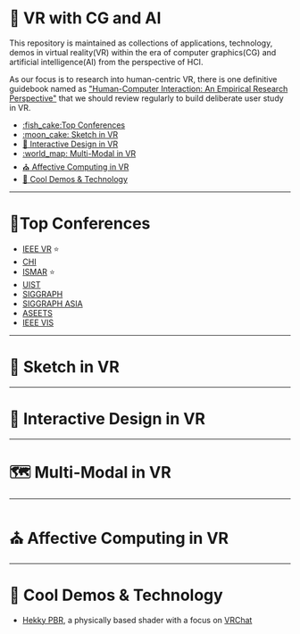 <!-- omit in toc -->
# :robot: VR with CG and AI

This repository is maintained as collections of applications, technology, demos in virtual reality(VR) within the era of computer graphics(CG) and artificial intelligence(AI) from the perspective of HCI.

As our focus is to research into human-centric VR, there is one definitive guidebook named as ["Human-Computer Interaction: An Empirical Research Perspective"](https://www.amazon.com/Human-Computer-Interaction-Empirical-Research-Perspective/dp/0124058655) that we should review regularly to build deliberate user study in VR.

- [:fish\_cake:Top Conferences](#fish_caketop-conferences)
- [:moon\_cake: Sketch in VR](#moon_cake-sketch-in-vr)
- [:compass: Interactive Design in VR](#compass-interactive-design-in-vr)
- [:world\_map: Multi-Modal in VR](#world_map-multi-modal-in-vr)
- [:church: Affective Computing in VR](#church-affective-computing-in-vr)
- [:beer: Cool Demos \& Technology](#beer-cool-demos--technology)


---
# :fish_cake:Top Conferences

- [IEEE VR](https://ieeevr.org/2023/) :star:
- [CHI](https://chi2023.acm.org/)
- [ISMAR](https://ismar23.org/) :star:
- [UIST](https://uist.acm.org/2023/)
- [SIGGRAPH](https://s2023.siggraph.org/)
- [SIGGRAPH ASIA](https://asia.siggraph.org/2023/)
- [ASEETS](https://assets23.sigaccess.org/)
- [IEEE VIS](https://ieeevis.org/year/2023/welcome)
  

---
# :moon_cake: Sketch in VR

---
# :compass: Interactive Design in VR

---
# :world_map: Multi-Modal in VR

---
# :church: Affective Computing in VR

---
# :beer: Cool Demos & Technology

- [Hekky PBR](https://docs.hyblocker.dev/en/shaders/hekky-pbr/what-is-hekky-pbr/), a physically based shader with a focus on [VRChat](https://hello.vrchat.com/)

